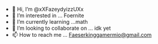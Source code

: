 - 👋 Hi, I’m @xXFazeydyizzUXx
- 👀 I’m interested in ... Foernite
- 🌱 I’m currently learning ...math
- 💞️ I’m looking to collaborate on ... idk yet
- 📫 How to reach me ... Faeserkinggamermio@gmail.com

<!---
xXFazeydyizzUXx/xXFazeydyizzUXx is a ✨ special ✨ repository because its `README.md` (this file) appears on your GitHub profile.
You can click the Preview link to take a look at your changes.
--->
